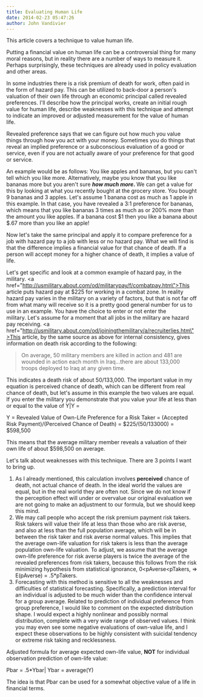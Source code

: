 ```yaml
---
title: Evaluating Human Life
date: 2014-02-23 05:47:26
author: John Vandivier
---
```




This article covers a technique to value human life.

Putting a financial value on human life can be a controversial thing for many moral reasons, but in reality there are a number of ways to measure it. Perhaps surprisingly, these techniques are already used in policy evaluation and other areas.

In some industries there is a risk premium of death for work, often paid in the form of hazard pay. This can be utilized to back-door a person's valuation of their own life through an economic principal called revealed preferences. I'll describe how the principal works, create an initial rough value for human life, describe weaknesses with this technique and attempt to indicate an improved or adjusted measurement for the value of human life.

Revealed preference says that we can figure out how much you value things through how you act with your money. Sometimes you do things that reveal an implied preference or a subconscious evaluation of a good or service, even if you are not actually aware of your preference for that good or service.

An example would be as follows: You like apples and bananas, but you can't tell which you like more. Alternatively, maybe you know that you like bananas more but you aren't sure <strong><em>how much more</em>. </strong>We can get a value for this by looking at what you recently bought at the grocery store. You bought 9 bananas and 3 apples. Let's assume 1 banana cost as much as 1 apple in this example. In that case, you have revealed a 3:1 preference for bananas, which means that you like bananas 3 times as much as or 200% more than the amount you like apples. If a banana cost $1 then you like a banana about $.67 more than you like an apple!

Now let's take the same principal and apply it to compare preference for a job with hazard pay to a job with less or no hazard pay. What we will find is that the difference implies a financial value for that chance of death. If a person will accept money for a higher chance of death, it implies a value of life.

Let's get specific and look at a common example of hazard pay, in the military. <a href=\"http://usmilitary.about.com/od/militarypay/f/combatpay.htm\">This article</a> puts hazard pay at $225 for working in a combat zone. In reality hazard pay varies in the military on a variety of factors, but that is not far off from what many will receive so it is a pretty good general number for us to use in an example. You have the choice to enter or not enter the military. Let's assume for a moment that all jobs in the military are hazard pay receiving. <a href=\"http://usmilitary.about.com/od/joiningthemilitary/a/recruiterlies.htm\">This article</a>, by the same source as above for internal consistency, gives information on death risk according to the following:
<blockquote>On average, 50 military members are killed in action and 481 are wounded in action each month in Iraq...there are about 133,000 troops deployed to Iraq at any given time.</blockquote>
This indicates a death risk of about 50/133,000. The important value in my equation is perceived chance of death, which can be different from real chance of death, but let's assume in this example the two values are equal. If you enter the military you demonstrate that you value your life at less than or equal to the value of Y|Y =

Y = Revealed Value of Own-Life Preference for a Risk Taker = (Accepted Risk Payment)/(Perceived Chance of Death) = $225/(50/133000) = $598,500

This means that the average military member reveals a valuation of their own life of about $598,500 on average.

Let's talk about weaknesses with this technique. There are 3 points I want to bring up.
<ol>
	<li>As I already mentioned, this calculation involves <strong>perceived</strong> chance of death, not actual chance of death. In the ideal world the values are equal, but in the real world they are often not. Since we do not know if the perception effect will under or overvalue our original evaluation we are not going to make an adjustment to our formula, but we should keep this mind.</li>
	<li>We may call people who accept the risk premium payment risk takers. Risk takers will value their life at less than those who are risk averse, and also at less than the full population average, which will be in between the risk taker and risk averse normal values. This implies that the average own-life valuation for risk takers is less than the average population own-life valuation. To adjust, we assume that the average own-life preference for risk averse players is twice the average of the revealed preferences from risk takers, because this follows from the risk minimizing hypothesis from statistical ignorance, 0&lt;pAverse&lt;pTakers, =&gt; E(pAverse) = .5*pTakers.</li>
	<li>Forecasting with this method is sensitive to all the weaknesses and difficulties of statistical forecasting. Specifically, a prediction interval for an individual is adjusted to be much wider than the confidence interval for a group average. Related to prediction of individual preference from group preference, I would like to comment on the expected distribution shape. I would expect a highly nonlinear and possibly normal distribution, complete with a very wide range of observed values. I think you may even see some negative evaluations of own-value life, and I expect these observations to be highly consistent with suicidal tendency or extreme risk taking and recklessness.</li>
</ol>
Adjusted formula for average expected own-life value, <strong>NOT</strong> for individual observation prediction of own-life value:

Pbar = .5*Ybar| Ybar = average(Y)

The idea is that Pbar can be used for a somewhat objective value of a life in financial terms.